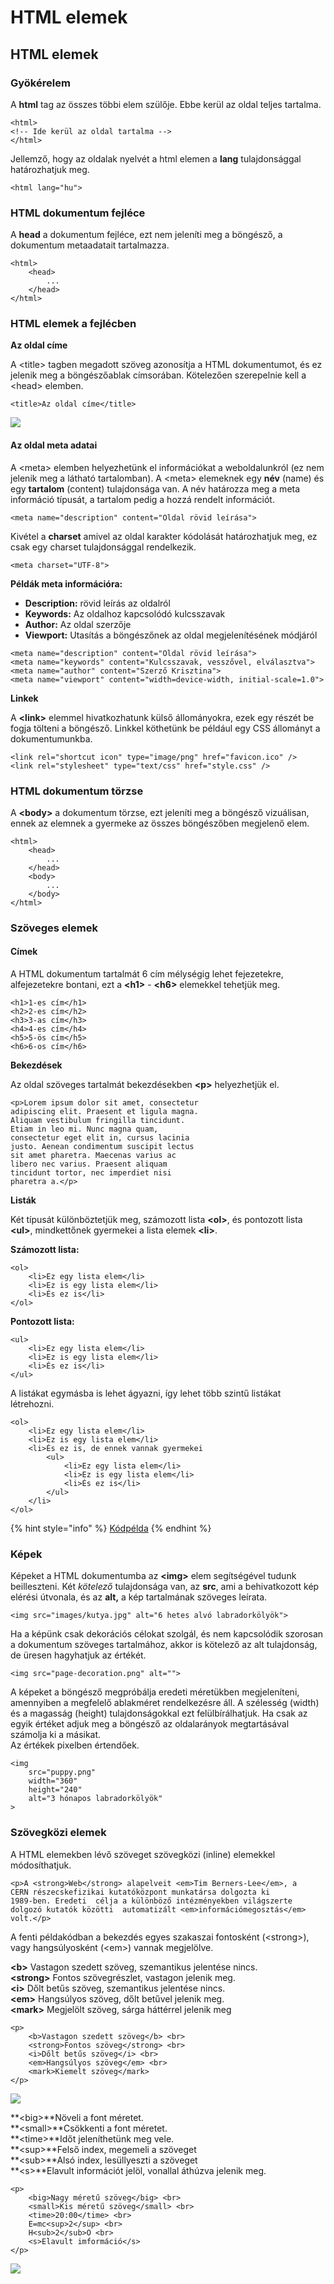 # HTML elemek

## HTML elemek

### Gyökérelem

A **html** tag az összes többi elem szülője. Ebbe kerül az oldal teljes tartalma.

```markup
<html>
<!-- Ide kerül az oldal tartalma -->
</html>
```

Jellemző, hogy az oldalak nyelvét a html elemen a **lang** tulajdonsággal határozhatjuk meg.

```markup
<html lang="hu">
```



### HTML dokumentum fejléce

A **head** a dokumentum fejléce, ezt nem jeleníti meg a böngésző, a dokumentum metaadatait tartalmazza.

```markup
<html>
    <head>
        ...
    </head>
</html>
```



### HTML elemek a fejlécben

**Az oldal címe**

A &lt;title&gt; tagben megadott szöveg azonosítja a HTML dokumentumot, és ez jelenik meg a böngészőablak címsorában. Kötelezően szerepelnie kell a &lt;head&gt; elemben.

```markup
<title>Az oldal címe</title>
```

![](.gitbook/assets/browser-tab.png)



#### **Az oldal meta adatai**

A &lt;meta&gt; elemben helyezhetünk el információkat a weboldalunkról \(ez nem jelenik meg a látható tartalomban\). A &lt;meta&gt; elemeknek egy **név** \(name\) és egy **tartalom** \(content\) tulajdonsága van. A név határozza meg a meta információ típusát, a tartalom pedig a hozzá rendelt információt.

```markup
<meta name="description" content="Oldal rövid leírása">
```

Kivétel a **charset** amivel az oldal karakter kódolását határozhatjuk meg, ez csak egy charset tulajdonsággal rendelkezik.

```markup
<meta charset="UTF-8">
```

**Példák meta információra:**

* **Description:** rövid leírás az oldalról
* **Keywords:** Az oldalhoz kapcsolódó kulcsszavak
* **Author:** Az oldal szerzője
* **Viewport:** Utasítás a böngészőnek az oldal megjelenítésének módjáról

```markup
<meta name="description" content="Oldal rövid leírása">
<meta name="keywords" content="Kulcsszavak, vesszővel, elválasztva">
<meta name="author" content="Szerző Krisztina">
<meta name="viewport" content="width=device-width, initial-scale=1.0">
```



**Linkek**

A **&lt;link&gt;** elemmel hivatkozhatunk külső állományokra, ezek egy részét be fogja tölteni a böngésző. Linkkel köthetünk be például egy CSS állományt a dokumentumunkba.

```markup
<link rel="shortcut icon" type="image/png" href="favicon.ico" />
<link rel="stylesheet" type="text/css" href="style.css" />
```



### HTML dokumentum törzse

A **&lt;body&gt;** a dokumentum törzse, ezt jeleníti meg a böngésző vizuálisan, ennek az elemnek a gyermeke az összes böngészőben megjelenő elem.

```markup
<html>
    <head>
        ...
    </head>
    <body>
        ...
    </body>    
</html>
```



### Szöveges elemek

#### **Címek**

A HTML dokumentum tartalmát 6 cím mélységig lehet fejezetekre, alfejezetekre bontani, ezt a **&lt;h1&gt;** - **&lt;h6&gt;** elemekkel tehetjük meg.

```markup
<h1>1-es cím</h1>
<h2>2-es cím</h2>
<h3>3-as cím</h3>
<h4>4-es cím</h4>
<h5>5-ös cím</h5>
<h6>6-os cím</h6>
```

**Bekezdések**

Az oldal szöveges tartalmát bekezdésekben **&lt;p&gt;** helyezhetjük el.

```markup
<p>Lorem ipsum dolor sit amet, consectetur 
adipiscing elit. Praesent et ligula magna. 
Aliquam vestibulum fringilla tincidunt. 
Etiam in leo mi. Nunc magna quam, 
consectetur eget elit in, cursus lacinia 
justo. Aenean condimentum suscipit lectus 
sit amet pharetra. Maecenas varius ac 
libero nec varius. Praesent aliquam 
tincidunt tortor, nec imperdiet nisi 
pharetra a.</p>
```

**Listák**

Két típusát különböztetjük meg, számozott lista **&lt;ol&gt;**, és pontozott lista **&lt;ul&gt;**, mindkettőnek gyermekei a lista elemek **&lt;li&gt;**.

**Számozott lista:**

```markup
<ol>
    <li>Ez egy lista elem</li>
    <li>Ez is egy lista elem</li>
    <li>És ez is</li>
</ol>
```

**Pontozott lista:**

```markup
<ul>
    <li>Ez egy lista elem</li>
    <li>Ez is egy lista elem</li>
    <li>És ez is</li>
</ul>
```

A listákat egymásba is lehet ágyazni, így lehet több szintű listákat létrehozni.

```markup
<ol>
    <li>Ez egy lista elem</li>
    <li>Ez is egy lista elem</li>
    <li>És ez is, de ennek vannak gyermekei
        <ul>
            <li>Ez egy lista elem</li>
            <li>Ez is egy lista elem</li>
            <li>És ez is</li>
        </ul>
    </li>
</ol>
```

{% hint style="info" %}
[ Kódpélda](https://codepen.io/_lacus/pen/qPXBjQ)
{% endhint %}



### Képek

Képeket a HTML dokumentumba az **&lt;img&gt;** elem segítségével tudunk beilleszteni. Két _kötelező_ tulajdonsága van, az **src**, ami a behivatkozott kép elérési útvonala, és az **alt,** a kép tartalmának szöveges leírata.

```markup
<img src="images/kutya.jpg" alt="6 hetes alvó labradorkölyök">
```

Ha a képünk csak dekorációs célokat szolgál, és nem kapcsolódik szorosan a dokumentum szöveges tartalmához, akkor is kötelező az alt tulajdonság, de üresen hagyhatjuk az értékét.

```markup
<img src="page-decoration.png" alt="">
```

A képeket a böngésző megpróbálja eredeti méretükben megjeleníteni, amennyiben a megfelelő ablakméret rendelkezésre áll. A szélesség \(width\) és a magasság \(height\) tulajdonságokkal ezt felülbírálhatjuk. Ha csak az egyik értéket adjuk meg a böngésző az oldalarányok megtartásával számolja ki a másikat.  
Az értékek pixelben értendőek.

```markup
<img
    src="puppy.png"
    width="360"
    height="240"
    alt="3 hónapos labradorkölyök"
>
```

### 

### Szövegközi elemek

A HTML elemekben lévő szöveget szövegközi \(inline\) elemekkel módosíthatjuk.

```markup
<p>A <strong>Web</strong> alapelveit <em>Tim Berners-Lee</em>, a
CERN részecskefizikai kutatóközpont munkatársa dolgozta ki
1989-ben. Eredeti  célja a különböző intézményekben világszerte 
dolgozó kutatók közötti  automatizált <em>információmegosztás</em> 
volt.</p>
```

A fenti példakódban a bekezdés egyes szakaszai fontosként \(&lt;strong&gt;\), vagy hangsúlyosként \(&lt;em&gt;\) vannak megjelölve.

 **&lt;b&gt;** Vastagon szedett szöveg, szemantikus jelentése nincs.  
**&lt;strong&gt;** Fontos szövegrészlet, vastagon jelenik meg.  
**&lt;i&gt;** Dőlt betűs szöveg, szemantikus jelentése nincs.  
**&lt;em&gt;** Hangsúlyos szöveg, dőlt betűvel jelenik meg.  
**&lt;mark&gt;** Megjelölt szöveg, sárga háttérrel jelenik meg

```markup
<p>
    <b>Vastagon szedett szöveg</b> <br>
    <strong>Fontos szöveg</strong> <br>
    <i>Dőlt betűs szöveg</i> <br>
    <em>Hangsúlyos szöveg</em> <br>
    <mark>Kiemelt szöveg</mark>
</p>
```

![](.gitbook/assets/inline_01.png)

**&lt;big&gt;**Növeli a font méretet.  
**&lt;small&gt;**Csökkenti a font méretet.  
**&lt;time&gt;**Időt jeleníthetünk meg vele.  
**&lt;sup&gt;**Felső index, megemeli a szöveget  
**&lt;sub&gt;**Alsó index, lesüllyeszti a szöveget  
**&lt;s&gt;**Elavult információt jelöl, vonallal áthúzva jelenik meg.

```markup
<p>
    <big>Nagy méretű szöveg</big> <br>
    <small>Kis méretű szöveg</small> <br>
    <time>20:00</time> <br>
    E=mc<sup>2</sup> <br>
    H<sub>2</sub>O <br>
    <s>Elavult imformáció</s>
</p>
```

![](.gitbook/assets/inline_2.png)





